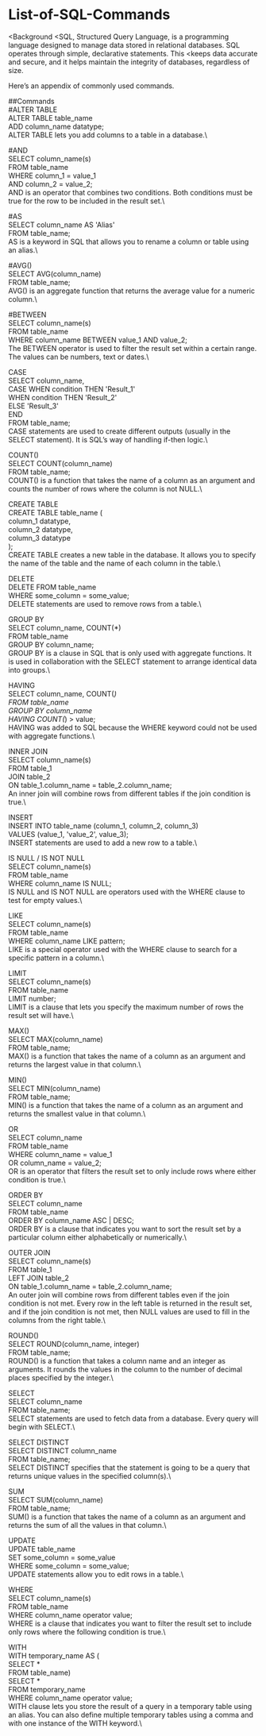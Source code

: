 # List-of-SQL-Commands

<Background
<SQL, Structured Query Language, is a programming language designed to manage data stored in relational databases. SQL operates through simple, declarative statements. This <keeps data accurate and secure, and it helps maintain the integrity of databases, regardless of size.

Here’s an appendix of commonly used commands.

##Commands\
#ALTER TABLE\
ALTER TABLE table_name \
ADD column_name datatype;\
ALTER TABLE lets you add columns to a table in a database.\

#AND\
SELECT column_name(s)\
FROM table_name\
WHERE column_1 = value_1\
  AND column_2 = value_2;\
AND is an operator that combines two conditions. Both conditions must be true for the row to be included in the result set.\

#AS\
SELECT column_name AS 'Alias'\
FROM table_name;\
AS is a keyword in SQL that allows you to rename a column or table using an alias.\

#AVG()\
SELECT AVG(column_name)\
FROM table_name;\
AVG() is an aggregate function that returns the average value for a numeric column.\

#BETWEEN\
SELECT column_name(s)\
FROM table_name\
WHERE column_name BETWEEN value_1 AND value_2;\
The BETWEEN operator is used to filter the result set within a certain range. The values can be numbers, text or dates.\

CASE\
SELECT column_name,\
  CASE
    WHEN condition THEN 'Result_1'\
    WHEN condition THEN 'Result_2'\
    ELSE 'Result_3'\
  END\
FROM table_name;\
CASE statements are used to create different outputs (usually in the SELECT statement). It is SQL’s way of handling if-then logic.\

COUNT()\
SELECT COUNT(column_name)\
FROM table_name;\
COUNT() is a function that takes the name of a column as an argument and counts the number of rows where the column is not NULL.\

CREATE TABLE\
CREATE TABLE table_name (\
  column_1 datatype, \
  column_2 datatype, \
  column_3 datatype\
);\
CREATE TABLE creates a new table in the database. It allows you to specify the name of the table and the name of each column in the table.\

DELETE\
DELETE FROM table_name\
WHERE some_column = some_value;\
DELETE statements are used to remove rows from a table.\

GROUP BY\
SELECT column_name, COUNT(*)\
FROM table_name\
GROUP BY column_name;\
GROUP BY is a clause in SQL that is only used with aggregate functions. It is used in collaboration with the SELECT statement to arrange identical data into groups.\

HAVING\
SELECT column_name, COUNT(*)\
FROM table_name\
GROUP BY column_name\
HAVING COUNT(*) > value;\
HAVING was added to SQL because the WHERE keyword could not be used with aggregate functions.\

INNER JOIN\
SELECT column_name(s)\
FROM table_1\
JOIN table_2\
  ON table_1.column_name = table_2.column_name;\
An inner join will combine rows from different tables if the join condition is true.\

INSERT\
INSERT INTO table_name (column_1, column_2, column_3) \
VALUES (value_1, 'value_2', value_3);\
INSERT statements are used to add a new row to a table.\

IS NULL / IS NOT NULL\
SELECT column_name(s)\
FROM table_name\
WHERE column_name IS NULL;\
IS NULL and IS NOT NULL are operators used with the WHERE clause to test for empty values.\

LIKE\
SELECT column_name(s)\
FROM table_name\
WHERE column_name LIKE pattern;\
LIKE is a special operator used with the WHERE clause to search for a specific pattern in a column.\

LIMIT\
SELECT column_name(s)\
FROM table_name\
LIMIT number;\
LIMIT is a clause that lets you specify the maximum number of rows the result set will have.\

MAX()\
SELECT MAX(column_name)\
FROM table_name;\
MAX() is a function that takes the name of a column as an argument and returns the largest value in that column.\

MIN()\
SELECT MIN(column_name)\
FROM table_name;\
MIN() is a function that takes the name of a column as an argument and returns the smallest value in that column.\

OR\
SELECT column_name\
FROM table_name\
WHERE column_name = value_1\
   OR column_name = value_2;\
OR is an operator that filters the result set to only include rows where either condition is true.\

ORDER BY\
SELECT column_name\
FROM table_name\
ORDER BY column_name ASC | DESC;\
ORDER BY is a clause that indicates you want to sort the result set by a particular column either alphabetically or numerically.\

OUTER JOIN\
SELECT column_name(s)\
FROM table_1\
LEFT JOIN table_2\
  ON table_1.column_name = table_2.column_name;\
An outer join will combine rows from different tables even if the join condition is not met. Every row in the left table is returned in the result set, and if the join condition is not met, then NULL values are used to fill in the columns from the right table.\

ROUND()\
SELECT ROUND(column_name, integer)\
FROM table_name;\
ROUND() is a function that takes a column name and an integer as arguments. It rounds the values in the column to the number of decimal places specified by the integer.\

SELECT\
SELECT column_name\
FROM table_name;\
SELECT statements are used to fetch data from a database. Every query will begin with SELECT.\

SELECT DISTINCT\
SELECT DISTINCT column_name\
FROM table_name;\
SELECT DISTINCT specifies that the statement is going to be a query that returns unique values in the specified column(s).\

SUM\
SELECT SUM(column_name)\
FROM table_name;\
SUM() is a function that takes the name of a column as an argument and returns the sum of all the values in that column.\

UPDATE\
UPDATE table_name\
SET some_column = some_value\
WHERE some_column = some_value;\
UPDATE statements allow you to edit rows in a table.\

WHERE\
SELECT column_name(s)\
FROM table_name\
WHERE column_name operator value;\
WHERE is a clause that indicates you want to filter the result set to include only rows where the following condition is true.\

WITH\
WITH temporary_name AS (\
   SELECT *\
   FROM table_name)\
SELECT *\
FROM temporary_name\
WHERE column_name operator value;\
WITH clause lets you store the result of a query in a temporary table using an alias. You can also define multiple temporary tables using a comma and with one instance of the WITH keyword.\
